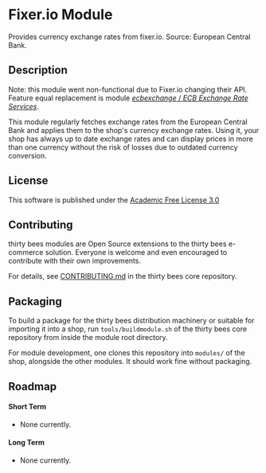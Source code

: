 # Fixer.io Module

Provides currency exchange rates from fixer.io. Source: European Central Bank.

## Description

Note: this module went non-functional due to Fixer.io changing their API. Feature equal replacement is module [*ecbexchange* / *ECB Exchange Rate Services*](https://github.com/thirtybees/ecbexchange/releases).

This module regularly fetches exchange rates from the European Central Bank and applies them to the shop's currency exchange rates. Using it, your shop has always up to date exchange rates and can display prices in more than one currency without the risk of losses due to outdated currency conversion.

## License

This software is published under the [Academic Free License 3.0](https://opensource.org/licenses/afl-3.0.php)

## Contributing

thirty bees modules are Open Source extensions to the thirty bees e-commerce solution. Everyone is welcome and even encouraged to contribute with their own improvements.

For details, see [CONTRIBUTING.md](https://github.com/thirtybees/thirtybees/blob/1.0.x/CONTRIBUTING.md) in the thirty bees core repository.

## Packaging

To build a package for the thirty bees distribution machinery or suitable for importing it into a shop, run `tools/buildmodule.sh` of the thirty bees core repository from inside the module root directory.

For module development, one clones this repository into `modules/` of the shop, alongside the other modules. It should work fine without packaging.

## Roadmap

#### Short Term

* None currently.

#### Long Term

* None currently.
